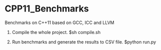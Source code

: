 CPP11_Benchmarks
================

Benchmarks on C++11 based on GCC, ICC and LLVM

1. Compile the whole project.
$sh compile.sh

2. Run benchmarks and generate the results to CSV file.
$python run.py
